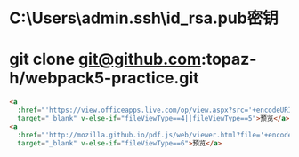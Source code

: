 # C:\Users\admin\.ssh\id_rsa.pub密钥
# git clone git@github.com:topaz-h/webpack5-practice.git

```html
<a
  :href="'https://view.officeapps.live.com/op/view.aspx?src='+encodeURIComponent(value+'?fileToken='+encodeURIComponent(currentUser.fileToken))"
  target="_blank" v-else-if="fileViewType==4||fileViewType==5">预览</a>
<a
  :href="'http://mozilla.github.io/pdf.js/web/viewer.html?file='+encodeURIComponent(value+'?fileToken='+encodeURIComponent(currentUser.fileToken))"
  target="_blank" v-else-if="fileViewType==6">预览</a>
```